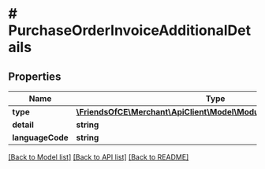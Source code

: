 # # PurchaseOrderInvoiceAdditionalDetails

## Properties

Name | Type | Description | Notes
------------ | ------------- | ------------- | -------------
**type** | [**\FriendsOfCE\Merchant\ApiClient\Model\ModulesAdditionalDetailsType**](ModulesAdditionalDetailsType.md) |  | [optional]
**detail** | **string** |  | [optional]
**languageCode** | **string** |  | [optional]

[[Back to Model list]](../../README.md#models) [[Back to API list]](../../README.md#endpoints) [[Back to README]](../../README.md)
